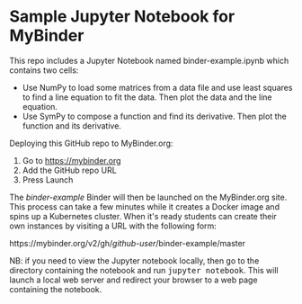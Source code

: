 # Sample Jupyter Notebook for MyBinder

This repo includes a Jupyter Notebook named binder-example.ipynb
which contains two cells:

* Use NumPy to load some matrices from a data file and use least squares
to find a line equation to fit the data. Then plot the data and the line equation.
* Use SymPy to compose a function and find its derivative. Then plot
the function and its derivative.

Deploying this GitHub repo to MyBinder.org:

1. Go to https://mybinder.org
2. Add the GitHub repo URL
3. Press Launch

The <i>binder-example</i> Binder will then be launched on the MyBinder.org site.
This process can take a few minutes while it creates a Docker image and
spins up a Kubernetes cluster. When it's ready students can create their own
instances by visiting a URL with the following form:

https://<span></span>mybinder.org/v2/gh/<i>github-user</i>/binder-example/master

NB: if you need to view the Jupyter notebook locally, then go to the directory
containing the notebook and run <tt>jupyter notebook</tt>. This will launch
a local web server and redirect your browser to a web page containing the
notebook.
